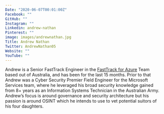 ```yaml
---
Date: "2020-06-07T00:01:00Z"
Facebook: ""
GitHub: ""
Instagram: ""
Linkedin: andrew-nathan
Pinterest: ""
image: images/andrewnathan.jpg
Title: Andrew Nathan
Twitter: AndrewNathan05
Website: ""
YouTube: ""
---
```

Andrew is a Senior FastTrack Engineer in the [FastTrack for Azure](https://azure.microsoft.com/en-gb/programs/azure-fasttrack/) Team based out of Australia, and has been for the last 15 months. Prior to that Andrew was a Cyber Security Premier Field Engineer for the Microsoft Services team, where he leveraged his broad security knowledge gained from 8+ years as an Information Systems Technician in the Australian Army. Andrew’s focus is around governance and security architecture but his passion is around OSINT which he intends to use to vet potential suitors of his four daughters.